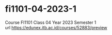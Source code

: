 # fi1101-04-2023-1
Course FI1101 Class 04 Year 2023 Semester 1 \
url https://edunex.itb.ac.id/courses/52883/preview
